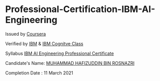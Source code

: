 # Professional-Certification-IBM-AI-Engineering
<p>Issued by <a href="https://www.coursera.org/" rel="nofollow">Coursera</a><p>
<p>Verified by <a href="https://www.ibm.com/training/" rel="nofollow">IBM</a> & <a href="https://cognitiveclass.ai/" rel="nfollow">IBM Cognitve Class</a><p>
<p>Syllabus <a href="https://www.coursera.org/professional-certificates/ai-engineer" rel="nofollow">IBM AI Engineering Professional Certificate</a><p>
<div class="text-purple">
  Candidate's Name: <a href="#" class="text-inherit">MUHAMMAD HAFIZUDDIN BIN ROSNAZRI</a>
</div>
<p>Completion Date : 11 March 2021
